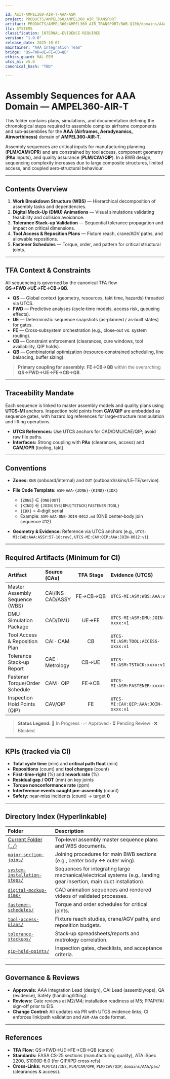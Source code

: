 ```yaml
---

id: ASIT-AMPEL360-AIR-T-AAA-ASM
project: PRODUCTS/AMPEL360/AMPEL360_AIR_TRANSPORT
artifact: PRODUCTS/AMPEL360/AMPEL360_AIR_TRANSPORT/BWB-Q100/domains/AAA/assembly/README.md
llc: SYSTEMS
classification: INTERNAL–EVIDENCE-REQUIRED
version: "1.0.0"
release_date: 2025-10-07
maintainer: "AAA Integration Team"
bridge: "QS→FWD→UE→FE→CB→QB"
ethics_guard: MAL-EEM
utcs_mi: v5.0
canonical_hash: "TBD"

---
```


# Assembly Sequences for AAA Domain — AMPEL360‑AIR‑T

This folder contains plans, simulations, and documentation defining the chronological steps required to assemble complex airframe components and sub‑assemblies for the **AAA (Airframes, Aerodynamics, Airworthiness)** domain of **AMPEL360‑AIR‑T**.

Assembly sequences are critical inputs for manufacturing planning (**PLM/CAM/OPR**) and are constrained by tool access, component geometry (**PAx** inputs), and quality assurance (**PLM/CAV/QIP**). In a BWB design, sequencing complexity increases due to large composite structures, limited access, and coupled aero‑structural behaviour.

---

## Contents Overview

1. **Work Breakdown Structure (WBS)** — Hierarchical decomposition of assembly tasks and dependencies.
2. **Digital Mock‑Up (DMU) Animations** — Visual simulations validating feasibility and collision avoidance.
3. **Tolerance Stack‑up Validation** — Sequential tolerance propagation and impact on critical dimensions.
4. **Tool Access & Reposition Plans** — Fixture reach, crane/AGV paths, and allowable repositions.
5. **Fastener Schedules** — Torque, order, and pattern for critical structural joints.

---

## TFA Context & Constraints

All sequencing is governed by the canonical TFA flow **QS→FWD→UE→FE→CB→QB**.

* **QS** — Global context (geometry, resources, takt time, hazards) threaded via UTCS.
* **FWD** — Predictive analyses (cycle‑time models, access risk, queueing effects).
* **UE** — Deterministic sequence snapshots (as‑planned / as‑built states) for gates.
* **FE** — Cross‑subsystem orchestration (e.g., close‑out vs. system routing).
* **CB** — Constraint enforcement (clearances, cure windows, tool availability, QIP holds).
* **QB** — Combinatorial optimization (resource‑constrained scheduling, line balancing, buffer sizing).

> **Primary coupling for assembly:** **FE→CB→QB** within the overarching **QS→FWD→UE→FE→CB→QB**.

---

## Traceability Mandate

Each sequence is linked to master assembly models and quality plans using **UTCS‑MI** anchors. Inspection hold points from **CAV/QIP** are embedded as sequence gates, with hazard log references for large‑structure manipulation and lifting operations.

* **UTCS References:** Use UTCS anchors for CAD/DMU/CAE/QIP; avoid raw file paths.
* **Interfaces:** Strong coupling with **PAx** (clearances, access) and **CAM/OPR** (tooling, takt).

---

## Conventions

* **Zones:** `ONB` (onboard/internal) and `OUT` (outboard/skins/LE‑TE/service).

* **File Code Template:** `ASM-AAA-{ZONE}-{KIND}-{IDX}`

  * `{ZONE}` ∈ `{ONB|OUT}`
  * `{KIND}` ∈ `{JOIN|SYS|DMU|TSTACK|FASTENER|TOOL}`
  * `{IDX}` = 4‑digit serial
  * Example: `ASM-AAA-ONB-JOIN-0012.md` (ONB center‑body join sequence #12)

* **Geometry & Evidence:** Reference via UTCS anchors (e.g., `UTCS-MI:CAD:AAA:ASSY:57-10:revC`, `UTCS-MI:CAV:QIP:AAA:JOIN-0012:v1`).

---

## Required Artifacts (Minimum for CI)

| Artifact | Source (CAx) | TFA Stage | Evidence (UTCS) | Status |
| :--- | :--- | :---: | :--- | :----: |
| Master Assembly Sequence (WBS) | CAI/INS · CAD/ASSY | FE→CB→QB | `UTCS-MI:ASM:WBS:AAA:v1` | 🔄 |
| DMU Simulation Package | CAD/DMU | UE→FE | `UTCS-MI:ASM:DMU:JOIN-xxxx:v1` | 🔄 |
| Tool Access & Reposition Plan | CAI · CAM | CB | `UTCS-MI:ASM:TOOL:ACCESS-xxxx:v1` | 🔄 |
| Tolerance Stack‑up Report | CAE · Metrology | CB→UE | `UTCS-MI:ASM:TSTACK:xxxx:v1` | 🔄 |
| Fastener Torque/Order Schedule | CAM · QIP | FE→CB | `UTCS-MI:ASM:FASTENER:xxxx:v1` | 🔄 |
| Inspection Hold Points (QIP) | CAV/QIP | FE | `UTCS-MI:CAV:QIP:AAA:JOIN-xxxx:v1` | 🔄 |

> **Status Legend:** 🔄 In Progress · ✅ Approved · ⏳ Pending Review · ❌ Blocked

---

## KPIs (tracked via CI)

* **Total cycle time** (min) and **critical path float** (min)
* **Repositions** (count) and **tool changes** (count)
* **First‑time‑right** (%) and **rework rate** (%)
* **Residual gap / OOT** (mm) on key joints
* **Torque nonconformance rate** (ppm)
* **Interference events caught pre‑assembly** (count)
* **Safety**: near‑miss incidents (count) → target **0**

---

## Directory Index (Hyperlinkable)

| Folder | Description |
| :--- | :--- |
| [Current Folder (`./`)](#) | Top‑level assembly master sequence plans and WBS documents. |
| [`major-section-joins/`](./major-section-joins/) | Joining procedures for main BWB sections (e.g., center body ↔ outer wing). |
| [`system-installation-steps/`](./system-installation-steps/) | Sequences for integrating large mechanical/electrical systems (e.g., landing gear insertion, main duct installation). |
| [`digital-mockup-sims/`](./digital-mockup-sims/) | CAD animation sequences and rendered videos of validated processes. |
| [`fastener-schedules/`](./fastener-schedules/) | Torque and order schedules for critical joints. |
| [`tool-access-plans/`](./tool-access-plans/) | Fixture reach studies, crane/AGV paths, and reposition budgets. |
| [`tolerance-stackups/`](./tolerance-stackups/) | Stack‑up spreadsheets/reports and metrology correlation. |
| [`qip-hold-points/`](./qip-hold-points/) | Inspection gates, checklists, and acceptance criteria. |

---

## Governance & Reviews

* **Approvals:** AAA Integration Lead (design), CAI Lead (assembly/ops), QA (evidence), Safety (handling/lifting).
* **Reviews:** Gate reviews at M2/M4; installation readiness at M5; PPAP/FAI sign‑off prior to EIS.
* **Change Control:** All updates via PR with UTCS evidence links; CI enforces link/path validation and `ASM-AAA` code format.

---

## References

* **TFA Flow:** QS→FWD→UE→FE→CB→QB (canon)
* **Standards:** EASA CS‑25 sections (manufacturing quality), ATA iSpec 2200, S1000D 6.0 (for QIP/IPD cross‑refs)
* **Cross‑Links:** `PLM/CAI/INS`, `PLM/CAM/OPR`, `PLM/CAV/QIP`, `domains/AAA/pax/` (clearances & access).
```
